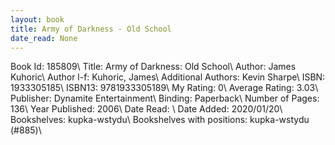 ```yaml
---
layout: book
title: Army of Darkness - Old School
date_read: None
---
```


Book Id: 185809\ 
Title: Army of Darkness: Old School\ 
Author: James Kuhoric\ 
Author l-f: Kuhoric, James\ 
Additional Authors: Kevin Sharpe\ 
ISBN: 1933305185\ 
ISBN13: 9781933305189\ 
My Rating: 0\ 
Average Rating: 3.03\ 
Publisher: Dynamite Entertainment\ 
Binding: Paperback\ 
Number of Pages: 136\ 
Year Published: 2006\ 
Date Read: \ 
Date Added: 2020/01/20\ 
Bookshelves: kupka-wstydu\ 
Bookshelves with positions: kupka-wstydu (#885)\ 

